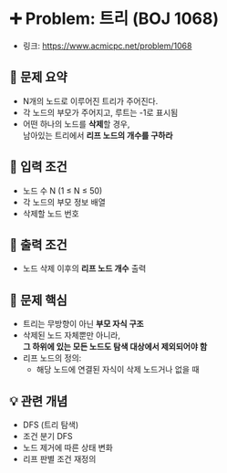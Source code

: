 # ➕ Problem: 트리 (BOJ 1068)

- 링크: https://www.acmicpc.net/problem/1068

## 📌 문제 요약

- N개의 노드로 이루어진 트리가 주어진다.
- 각 노드의 부모가 주어지고, 루트는 -1로 표시됨
- 어떤 하나의 노드를 **삭제**할 경우,  
  남아있는 트리에서 **리프 노드의 개수를 구하라**

## 🔢 입력 조건

- 노드 수 N (1 ≤ N ≤ 50)
- 각 노드의 부모 정보 배열
- 삭제할 노드 번호

## 🎯 출력 조건

- 노드 삭제 이후의 **리프 노드 개수** 출력

## 🧠 문제 핵심

- 트리는 무방향이 아닌 **부모 자식 구조**
- 삭제된 노드 자체뿐만 아니라,  
  **그 하위에 있는 모든 노드도 탐색 대상에서 제외되어야 함**
- 리프 노드의 정의:
  - 해당 노드에 연결된 자식이 삭제 노드거나 없을 때

## 💡 관련 개념

- DFS (트리 탐색)
- 조건 분기 DFS
- 노드 제거에 따른 상태 변화
- 리프 판별 조건 재정의
